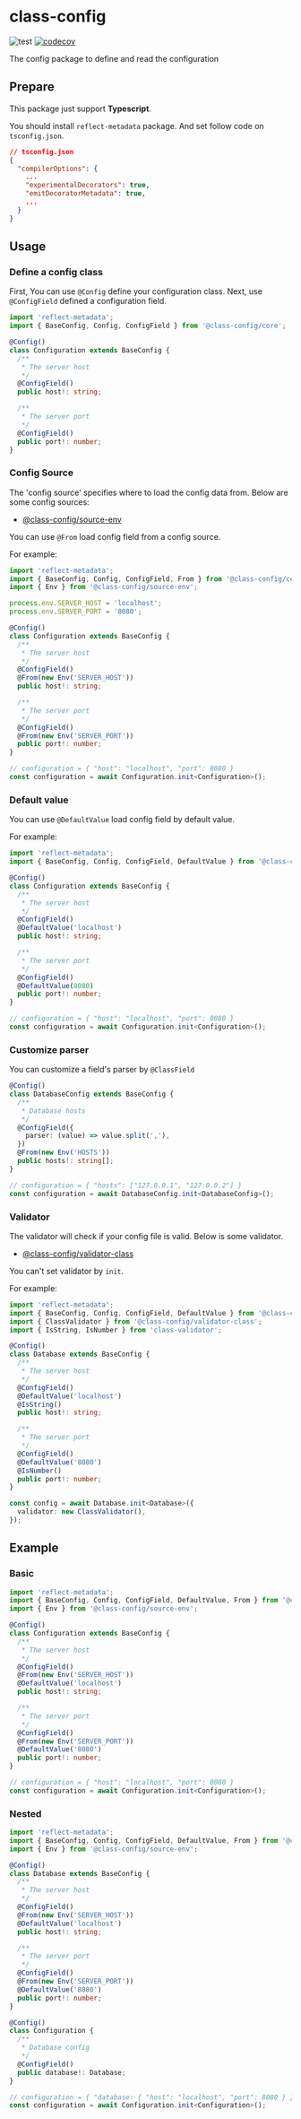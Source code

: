 # class-config

![test](https://github.com/iqiziqi/class-configuration/actions/workflows/test.yml/badge.svg)
[![codecov](https://codecov.io/gh/iqiziqi/class-configuration/branch/dev/graph/badge.svg?token=LL7I9PEF0Y)](https://codecov.io/gh/iqiziqi/class-configuration)

The config package to define and read the configuration

## Prepare

This package just support **Typescript**.

You should install `reflect-metadata` package. And set follow code on `tsconfig.json`.

```json
// tsconfig.json
{
  "compilerOptions": {
    ...
    "experimentalDecorators": true,
    "emitDecoratorMetadata": true,
    ...
  }
}
```

## Usage

### Define a config class

First, You can use `@Config` define your configuration class. Next, use `@ConfigField` defined a configuration field.

```typescript
import 'reflect-metadata';
import { BaseConfig, Config, ConfigField } from '@class-config/core';

@Config()
class Configuration extends BaseConfig {
  /**
   * The server host
   */
  @ConfigField()
  public host!: string;

  /**
   * The server port
   */
  @ConfigField()
  public port!: number;
}
```

### Config Source

The 'config source' specifies where to load the config data from. Below are some config sources:

* [@class-config/source-env](packages/source-env)

You can use `@From` load config field from a config source.

For example:

```typescript
import 'reflect-metadata';
import { BaseConfig, Config, ConfigField, From } from '@class-config/core';
import { Env } from '@class-config/source-env';

process.env.SERVER_HOST = 'localhost';
process.env.SERVER_PORT = '8080';

@Config()
class Configuration extends BaseConfig {
  /**
   * The server host
   */
  @ConfigField()
  @From(new Env('SERVER_HOST'))
  public host!: string;

  /**
   * The server port
   */
  @ConfigField()
  @From(new Env('SERVER_PORT'))
  public port!: number;
}

// configuration = { "host": "localhost", "port": 8080 }
const configuration = await Configuration.init<Configuration>();
```

### Default value

You can use `@DefaultValue` load config field by default value.

For example:

```typescript
import 'reflect-metadata';
import { BaseConfig, Config, ConfigField, DefaultValue } from '@class-config/core';

@Config()
class Configuration extends BaseConfig {
  /**
   * The server host
   */
  @ConfigField()
  @DefaultValue('localhost')
  public host!: string;

  /**
   * The server port
   */
  @ConfigField()
  @DefaultValue(8080)
  public port!: number;
}

// configuration = { "host": "localhost", "port": 8080 }
const configuration = await Configuration.init<Configuration>();
```

### Customize parser

You can customize a field's parser by `@ClassField`

```typescript
@Config()
class DatabaseConfig extends BaseConfig {
  /**
   * Database hosts
   */
  @ConfigField({
    parser: (value) => value.split(','),
  })
  @From(new Env('HOSTS'))
  public hosts!: string[];
}

// configuration = { "hosts": ["127.0.0.1", "127.0.0.2"] }
const configuration = await DatabaseConfig.init<DatabaseConfig>();
```

### Validator

The validator will check if your config file is valid. Below is some validator.

* [@class-config/validator-class](packages/validator-class)

You can't set validator by `init`.

For example:

```typescript
import 'reflect-metadata';
import { BaseConfig, Config, ConfigField, DefaultValue } from '@class-config/core';
import { ClassValidator } from '@class-config/validator-class';
import { IsString, IsNumber } from 'class-validator';

@Config()
class Database extends BaseConfig {
  /**
   * The server host
   */
  @ConfigField()
  @DefaultValue('localhost')
  @IsString()
  public host!: string;

  /**
   * The server port
   */
  @ConfigField()
  @DefaultValue('8080')
  @IsNumber()
  public port!: number;
}

const config = await Database.init<Database>({
  validator: new ClassValidator(),
});
```

## Example

### Basic

```typescript
import 'reflect-metadata';
import { BaseConfig, Config, ConfigField, DefaultValue, From } from '@class-config/core';
import { Env } from '@class-config/source-env';

@Config()
class Configuration extends BaseConfig {
  /**
   * The server host
   */
  @ConfigField()
  @From(new Env('SERVER_HOST'))
  @DefaultValue('localhost')
  public host!: string;

  /**
   * The server port
   */
  @ConfigField()
  @From(new Env('SERVER_PORT'))
  @DefaultValue('8080')
  public port!: number;
}

// configuration = { "host": "localhost", "port": 8080 }
const configuration = await Configuration.init<Configuration>();
```

### Nested

```typescript
import 'reflect-metadata';
import { BaseConfig, Config, ConfigField, DefaultValue, From } from '@class-config/core';
import { Env } from '@class-config/source-env';

@Config()
class Database extends BaseConfig {
  /**
   * The server host
   */
  @ConfigField()
  @From(new Env('SERVER_HOST'))
  @DefaultValue('localhost')
  public host!: string;

  /**
   * The server port
   */
  @ConfigField()
  @From(new Env('SERVER_PORT'))
  @DefaultValue('8080')
  public port!: number;
}

@Config()
class Configuration {
  /**
   * Database config
   */
  @ConfigField()
  public database!: Database;
}

// configuration = { "database: { "host": "localhost", "port": 8080 } }
const configuration = await Configuration.init<Configuration>();
```

